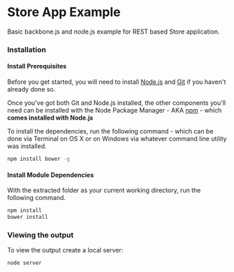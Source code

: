 # Store App Example
Basic backbone.js and node.js example for REST based Store application.

### Installation
#### Install Prerequisites
Before you get started, you will need to install [Node.js](http://nodejs.org/) and [Git](http://git-scm.com/downloads) if you haven't already done so.

Once you've got both Git and Node.js installed, the other components you'll need can be installed with the Node Package Manager - AKA [npm](https://npmjs.org/) - which **comes installed with Node.js**

To install the dependencies, run the following command - which can be done via Terminal on OS X or on Windows via whatever command line utility was installed.

```bash
npm install bower -g
```

#### Install Module Dependencies
With the extracted folder as your current working directory, run the following command.
```bash
npm install
bower install
```

### Viewing the output
To view the output create a local server:
```bash
node server
```
